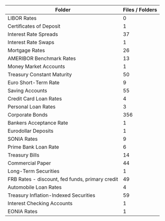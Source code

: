 | Folder                                          |   Files / Folders |
|-------------------------------------------------|-------------------|
| LIBOR Rates                                     |                 0 |
| Certificates of Deposit                         |                 1 |
| Interest Rate Spreads                           |                37 |
| Interest Rate Swaps                             |                 1 |
| Mortgage Rates                                  |                26 |
| AMERIBOR Benchmark Rates                        |                13 |
| Money Market Accounts                           |                 1 |
| Treasury Constant Maturity                      |                50 |
| Euro Short-Term Rate                            |                 9 |
| Saving Accounts                                 |                55 |
| Credit Card Loan Rates                          |                 4 |
| Personal Loan Rates                             |                 3 |
| Corporate Bonds                                 |               356 |
| Bankers Acceptance Rate                         |                 1 |
| Eurodollar Deposits                             |                 1 |
| SONIA Rates                                     |                 9 |
| Prime Bank Loan Rate                            |                 6 |
| Treasury Bills                                  |                14 |
| Commercial Paper                                |                44 |
| Long-Term Securities                            |                 1 |
| FRB Rates - discount, fed funds, primary credit |                49 |
| Automobile Loan Rates                           |                 4 |
| Treasury Inflation-Indexed Securities           |                59 |
| Interest Checking Accounts                      |                 1 |
| EONIA Rates                                     |                 1 |